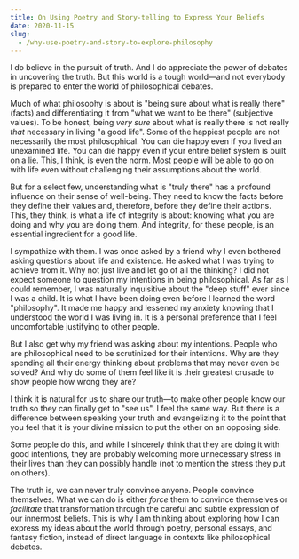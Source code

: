 ```yaml
---
title: On Using Poetry and Story-telling to Express Your Beliefs
date: 2020-11-15
slug:
  - /why-use-poetry-and-story-to-explore-philosophy
---
```

I do believe in the pursuit of truth. And I do appreciate the power of debates in uncovering the truth. But this world is a tough world—and not everybody is prepared to enter the world of philosophical debates.

Much of what philosophy is about is "being sure about what is really there" (facts) and differentiating it from "what we want to be there" (subjective values). To be honest, being _very sure_ about what is really there is not really _that_ necessary in living "a good life". Some of the happiest people are not necessarily the most philosophical. You can die happy even if you lived an unexamined life. You can die happy even if your entire belief system is built on a lie. This, I think, is even the norm. Most people will be able to go on with life even without challenging their assumptions about the world.

But for a select few, understanding what is "truly there" has a profound influence on their sense of well-being. They need to know the facts before they define their values and, therefore, before they define their actions. This, they think, is what a life of integrity is about: knowing what you are doing and why you are doing them. And integrity, for these people, is an essential ingredient for a good life.

I sympathize with them. I was once asked by a friend why I even bothered asking questions about life and existence. He asked what I was trying to achieve from it. Why not just live and let go of all the thinking? I did not expect someone to question my intentions in being philosophical. As far as I could remember, I was naturally inquisitive about the "deep stuff" ever since I was a child. It is what I have been doing even before I learned the word "philosophy". It made me happy and lessened my anxiety knowing that I understood the world I was living in. It is a personal preference that I feel uncomfortable justifying to other people.

But I also get why my friend was asking about my intentions. People who are philosophical need to be scrutinized for their intentions. Why are they spending all their energy thinking about problems that may never even be solved? And why do some of them feel like it is their greatest crusade to show people how wrong they are?

I think it is natural for us to share our truth—to make other people know our truth so they can finally get to "see us". I feel the same way. But there is a difference between speaking your truth and evangelizing it to the point that you feel that it is your divine mission to put the other on an opposing side.

Some people do this, and while I sincerely think that they are doing it with good intentions, they are probably welcoming more unnecessary stress in their lives than they can possibly handle (not to mention the stress they put on others).

The truth is, we can never truly convince anyone. People convince themselves. What we can do is either _force_ them to convince themselves or _facilitate_ that transformation through the careful and subtle expression of our innermost beliefs. This is why I am thinking about exploring how I can express my ideas about the world through poetry, personal essays, and fantasy fiction, instead of direct language in contexts like philosophical debates.

